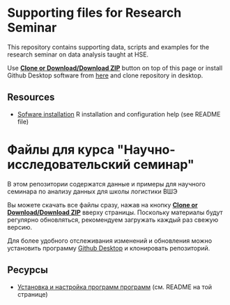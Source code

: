 # Supporting files for Research Seminar

This repository contains supporting data, scripts and examples for the research seminar on data analysis taught at HSE.

Use [**Clone or Download/Download ZIP**](https://github.com/postlogist/research-seminar/archive/master.zip) button on top of this page or install Github Desktop software from [here](https://desktop.github.com/) and clone repository in desktop.

## Resources
 - [Sofware installation](./installation) R installation and configuration help (see README file)


# Файлы для курса "Научно-исследовательский семинар"

В этом репозитории содержатся данные и примеры для научного семинара по анализу данных для школы логистики ВШЭ


Вы можете скачать все файлы сразу, нажав на кнопку  [**Clone or Download/Download ZIP**](https://github.com/postlogist/research-seminar/archive/master.zip) вверху страницы.
Поскольку материалы будут регулярно обновляться, рекомендуем загружать каждый раз свежую версию.

Для более удобного отслеживания изменений и обновления можно установить программу  [Github Desktop](https://desktop.github.com/) и клонировать репозиторий.

## Ресурсы
 - [Установка и настройка программ программ](./installation) (см. README на той странице)
